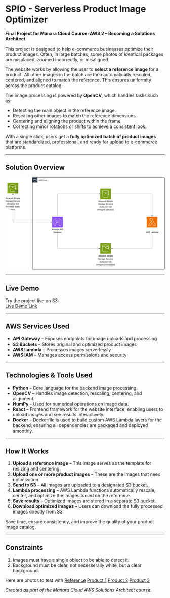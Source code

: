 # SPIO - Serverless Product Image Optimizer

**Final Project for Manara Cloud Course: AWS 2 – Becoming a Solutions Architect**

This project is designed to help e-commerce businesses optimize their product images. Often, in large batches, some photos of identical packages are misplaced, zoomed incorrectly, or misaligned. 

The website works by allowing the user to **select a reference image** for a product. All other images in the batch are then automatically rescaled, centered, and aligned to match the reference. This ensures uniformity across the product catalog.  

The image processing is powered by **OpenCV**, which handles tasks such as:

- Detecting the main object in the reference image.  
- Rescaling other images to match the reference dimensions.  
- Centering and aligning the product within the frame.  
- Correcting minor rotations or shifts to achieve a consistent look.  

With a single click, users get a **fully optimized batch of product images** that are standardized, professional, and ready for upload to e-commerce platforms.


---

## **Solution Overview**

![AWS Solution Diagram](./AWS_Flow.jpg)  

---

## **Live Demo**

Try the project live on S3:  
[Live Demo Link](https://spio-frontend-host.s3.eu-central-1.amazonaws.com/index.html)

---

## **AWS Services Used**

- **API Gateway** – Exposes endpoints for image uploads and processing  
- **S3 Buckets** – Stores original and optimized product images  
- **AWS Lambda** – Processes images serverlessly  
- **AWS IAM** – Manages access permissions and security

---

## **Technologies & Tools Used**

- **Python** – Core language for the backend image processing.  
- **OpenCV** – Handles image detection, rescaling, centering, and alignment.  
- **NumPy** – Used for numerical operations on image data.  
- **React** – Frontend framework for the website interface, enabling users to upload images and see results interactively.  
- **Docker** – Dockerfile is used to build custom AWS Lambda layers for the backend, ensuring all dependencies are packaged and deployed smoothly.

---

## **How It Works**

1. **Upload a reference image** – This image serves as the template for resizing and centering.  
2. **Upload one or more product images** – These are the images that need optimization.  
3. **Send to S3** – All images are uploaded to a designated S3 bucket.  
4. **Lambda processing** – AWS Lambda functions automatically rescale, center, and optimize the images based on the reference.  
5. **Save results** – Optimized images are stored in a separate S3 bucket.  
6. **Download optimized images** – Users can download the fully processed images directly from S3.  


Save time, ensure consistency, and improve the quality of your product image catalog.

---

## **Constraints** 

1. Images must have a single object to be able to detect it.
2. Background must be clear, not necesseraily white, but a clear background.

Here are photos to test with
[Reference](./lambda/ref.png)
[Product 1](./lambda/1.png)
[Product 2](./lambda/2.png)
[Product 3](./lambda/3.png)

*Created as part of the Manara Cloud AWS Solutions Architect course.*
